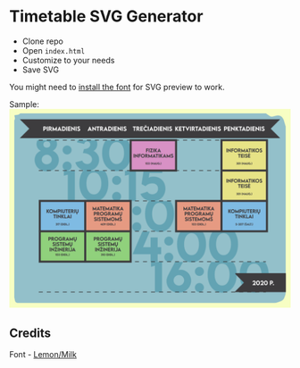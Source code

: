 # Timetable SVG Generator

- Clone repo
- Open `index.html`
- Customize to your needs
- Save SVG

You might need to [install the font](./LEMONMILK-Medium.otf) for SVG preview to work.

Sample:
![Example Screenshot](./sample.png)

## Credits

Font - [Lemon/Milk](https://blog.marsnev.com/2017/03/font-lemonmilk.html)